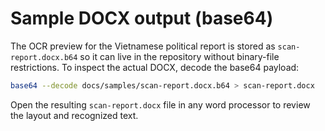 # Sample DOCX output (base64)

The OCR preview for the Vietnamese political report is stored as
`scan-report.docx.b64` so it can live in the repository without binary-file
restrictions. To inspect the actual DOCX, decode the base64 payload:

```bash
base64 --decode docs/samples/scan-report.docx.b64 > scan-report.docx
```

Open the resulting `scan-report.docx` file in any word processor to review the
layout and recognized text.
